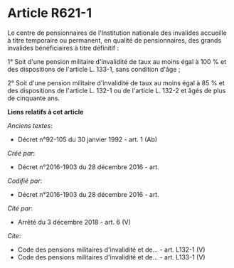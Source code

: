# Article R621-1

Le centre de pensionnaires de l'Institution nationale des invalides accueille à titre temporaire ou permanent, en qualité de
pensionnaires, des grands invalides bénéficiaires à titre définitif :

1° Soit d'une pension militaire d'invalidité de taux au moins égal à 100 % et des dispositions de l'article L. 133-1, sans
condition d'âge ;

2° Soit d'une pension militaire d'invalidité de taux au moins égal à 85 % et des dispositions de l'article L. 132-1 ou de
l'article L. 132-2 et âgés de plus de cinquante ans.

**Liens relatifs à cet article**

_Anciens textes_:

  - Décret n°92-105 du 30 janvier 1992 - art. 1 (Ab)

_Créé par_:

  - Décret n°2016-1903 du 28 décembre 2016 - art.

_Codifié par_:

  - Décret n°2016-1903 du 28 décembre 2016 - art.

_Cité par_:

  - Arrêté du 3 décembre 2018 - art. 6 (V)

_Cite_:

  - Code des pensions militaires d'invalidité et de... - art. L132-1 (V)
  - Code des pensions militaires d'invalidité et de... - art. L133-1 (V)
